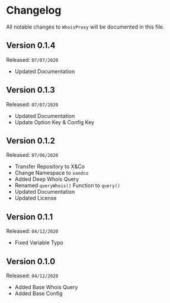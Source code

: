 # Changelog

All notable changes to `WhoisProxy` will be documented in this file.

## Version 0.1.4

Released: `07/07/2020`

- Updated Documentation

## Version 0.1.3

Released: `07/07/2020`

- Updated Documentation
- Update Option Key & Config Key

## Version 0.1.2

Released: `07/06/2020`

- Transfer Repository to X&Co
- Change Namespace to `xandco`
- Added Deep Whois Query
- Renamed `queryWhois()` Function to `query()`
- Updated Documentation
- Updated License

## Version 0.1.1

Released: `04/12/2020`

- Fixed Variable Typo

## Version 0.1.0

Released: `04/12/2020`

- Added Base Whois Query
- Added Base Config

